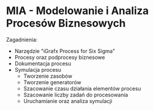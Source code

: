 # MIA - Modelowanie i Analiza Procesów Biznesowych

Zagadnienia:
* Narzędzie "iGrafx Process for Six Sigma"
* Procesy oraz podprocesy biznesowe
* Dokumentacja procesu
* Symulacja procesu
    * Tworzenie zasobów
    * Tworzenie generatorów
    * Szacowanie czasu działania elementów procesu
    * Szacowanie liczby zadań do procesowania
    * Uruchamianie oraz analiza symulacji